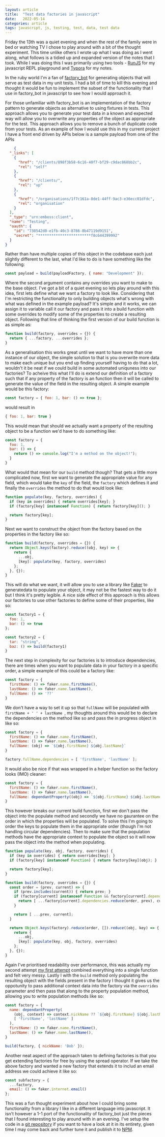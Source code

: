 ```yaml
---
layout: article
title:  "Test data factories in javascript"
date:   2022-05-14
categories: article
tags: javascript, js, testing, test, data, test data
---
```


Friday the 13th was a quiet evening and when the rest of the family were in bed or watching TV I chose to play around with a bit of the thought experiment. This time unlike others I wrote up what I was doing as I went along, what follows is a tidied up and expanded version of the notes that I took. While I was doing this I was primarily using two tools - [RunJS](https://runjs.app/) for my javascript REPL playground and [Typora](https://typora.io/) for my notes.

In the ruby world I'm a fan of [factory_bot](https://github.com/thoughtbot/factory_bot) for generating objects that will serve as test data in my unit tests. I had a bit of time to kill this evening and thought it would be fun to implement the subset of the functionality that I use in factory_bot in javascript to see how I would approach it.

For those unfamiliar with factory_bot is an implementation of the factory pattern to generate objects as alternative to using fixtures in tests. This approach allows you to generate your test data in a known and expected way will allow you to overwrite any  properties of the object as appropriate for the test. This approach allows you to remove a bunch of duplicate code from your tests. As an example of how I would use this in my current project I have a front end driven by APIs below is a sample payload from one of the APIs

```json
	{
  "_links": [
    {
      "href": "/clients/898f3b58-6c16-40f7-bf29-c9dac868bb2c",
      "rel": "self"
    },
    {
      "href": "/clients/",
      "rel": "up"
    },
    {
      "href": "/organisations/1f7c161a-8de1-44ff-9ac3-e36ecc01dfdc",
      "rel": "organisation"
    }
  ],
  "_type": "urn:emboss:client",
  "name": "Testing",
  "oauth": {
    "id": "738542d0-e1fb-40c3-8786-8b47119d9151",
    "secret": "************************f8c644399992"
  }
}
```

Rather than have multiple copies of this object in the codebase each just slightly different to the last, what I'd like to do is have something like the following:

```javascript
const payload = build(payloadFactory, { name: "Development" });
```

Where the second argument contains any overrides you want to make to the base object. I've got a bit of a quiet evening so lets play around with this idea, first lets define what we want a factory to look like. Considering that I'm restricting the functionality to only building objects what's wrong with what was defined in the example payload? It's simple and it works, we can assign it to variable call it our factory and pass it into a build function with some overrides to modify some of the properties to create a resulting object. Following that line of thinking the first version of our build function is as simple as:

```javascript
function build(factory, overrides = {}) {
  return { ...factory, ...overrides };
}
```

As a generalisation this works great until we want to have more than one instance of our object, the simple solution to that is you overwrite more data to make each unique but you end up finding yourself having to do that a lot, wouldn't it be neat if we could build in some automated uniquness into our factories? To acheive this what I'll do is extend our definition of a factory such that if any property of the factory is an function then it will be called to generate the value of the field in the resulting object. A simple example would be this factory:

```javascript
const factory = { foo: 1, bar: () => true };
```

would result in

```javascript
{ foo: 1, bar: true }
```

This would mean that should we actually want a property of the resulting object to be a function we'd have to do something like:

```javascript
const factory = {
  foo: 1,
  bar: () => { 
    return () => console.log("I'm a method on the object!");
  }
}
```

What would that mean for our `build` method though? That gets a little more complicated now, first we want to generate the appropriate value for any field, which would take the `key` of the field, the `factory` which defines it and finally the `overrides` the method to do that would look like:

```javascript
function populate(key, factory, overrides) {
  if (key in overrides) { return overrides[key]; }
  if (factory[key] instanceof Function) { return factory[key](); }

  return factory[key];
}
```

Next we want to construct the object from the factory based on the properties in the factory like so:

```javascript
function build(factory, overrides = {}) {
  return Object.keys(factory).reduce((obj, key) => {
    return {
      ...obj,
      [key]: populate(key, factory, overrides)
    };
  }, {});
}
```

This will do what we want, it will allow you to use a library like [Faker](https://fakerjs.dev/) to generatedata to populate your object,  it may not be the fastest way to do it but I think it's pretty legible. A nice side effect of this approach is this allows our factories to use other factories to define some of their properties, like so:

```javascript
const factory1 = {
  foo: 1,
  bar: () => true
};

const factory2 = {
  tar: "string",
  baz: () => build(factory1)
}
```

The next step in complexity for our factories is to introduce dependencies, there are times when you want to populate data in your factory in a specific order, a simple example of this could be a factory like:

```javascript
const factory = {
  firstName: () => faker.name.firstName(),
  lastName: () => faker.name.lastName(),
  fullName: () => '??'
}
```

We don't have a way to set it up so that `fullName` will be populated with `firstName + ' ' + lastName `, my thoughts around this would be to declare the dependencies on the method like so and pass the in progress object in like so:

```javascript
const factory = {
  firstName: () => faker.name.firstName(),
  lastName: () => faker.name.lastName(),
  fullName: (obj) => `${obj.firstName} ${obj.lastName}`
}

factory.fullName.dependencies = [ 'firstName', 'lastName' ];
```

It would also be nice if that was wrapped in a helper function so the factory looks (IMO) cleaner:

```javascript
const factory = {
  firstName: () => faker.name.firstName(),
  lastName: () => faker.name.lastName(),
  fullName: dependantProperty((obj) => `${obj.firstName} ${obj.lastName}`, [ 'firstName', 'lastName' ])
}
```

This however breaks our current build function, first we don't pass the object into the populate method and secondly we have no gaurantee on the order in which the properties will be populated. To solve this I'm going to order the keys to populate them in the appropriate order (though I'm not handling circular dependencies). Then to make sure that the population methods have the appropriate context to populate the object so it will now pass the object into the method when populating.

```javascript
function populate(key, obj, factory, overrides) {
  if (key in overrides) { return overrides[key]; }
  if (factory[key] instanceof Function) { return factory[key](obj); }

  return factory[key];
}

function build(factory, overrides = {}) {
  const order = (prev, current) => {
    if (prev.includes(current)) { return prev; }
    if (factory[current] instanceof Function && factory[current].dependencies) {
      return [ ...factory[current].dependencies.reduce(order, prev), current ];
    }

    return [ ...prev, current];
  }

  return Object.keys(factory).reduce(order, []).reduce((obj, key) => {
    return {
      ...obj,
      [key]: populate(key, obj, factory, overrides)
    };
  }, {});
}
```

Again I've prioritised readability over performance, this was actually my second attempt [my first attempt](https://gist.github.com/mlowen/d166770ec96815949aa24aaa1f71f9c2) combined everything into a single function and felt very messy. Lastly I with the `build` method only populating the resulting object with the fields present in the factory I thought it gives us the oppotunity to pass additional context data into the factory via the `overrides` parameter and then pass that along to the property population method, allowing you to write population methods like so:

```javascript
const factory = {
  name: dependantProperty(
    (obj, context) => context.nickName ?? `${obj.firstName} ${obj.lastName}`, 
    [ 'firstName', 'lastName' ]
  ),
  firstName: () => faker.name.firstName(),
  lastName: () => faker.name.lastName(),
}

build(factory, { nickName: 'Bob' });
```

Another neat aspect of the approach taken to defining factories is that you get extending factories for free by using the spread operator. If we take the above factory and wanted a new factory that extends it to includ an email address we could achieve it like so:

```javascript
const subfactory = {
  ...factory,
  email: () => faker.internet.email()
};
```

This was a fun thought experiment about how I could bring some functionality from a library I like in a different language into javascript. It isn't however a 1-1 port of the functionality of factory_bot just the pieces that I found interesting to play around with in an evening. I've setup the code in a [git repository](https://github.com/mlowen/td-builder) if you want to have a look at it in its entirety, given time I may come back and further tune it and publish it to [NPM](https://www.npmjs.com/).